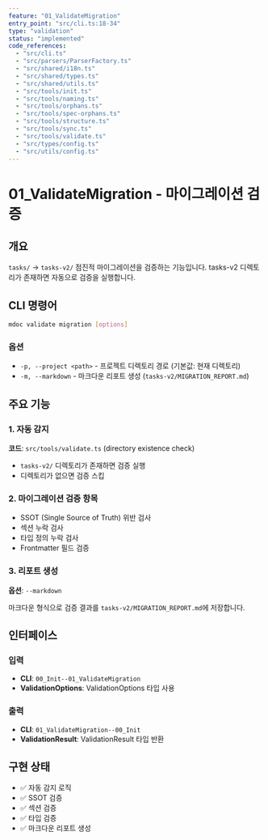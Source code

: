 ```yaml
---
feature: "01_ValidateMigration"
entry_point: "src/cli.ts:18-34"
type: "validation"
status: "implemented"
code_references:
  - "src/cli.ts"
  - "src/parsers/ParserFactory.ts"
  - "src/shared/i18n.ts"
  - "src/shared/types.ts"
  - "src/shared/utils.ts"
  - "src/tools/init.ts"
  - "src/tools/naming.ts"
  - "src/tools/orphans.ts"
  - "src/tools/spec-orphans.ts"
  - "src/tools/structure.ts"
  - "src/tools/sync.ts"
  - "src/tools/validate.ts"
  - "src/types/config.ts"
  - "src/utils/config.ts"
---
```


# 01_ValidateMigration - 마이그레이션 검증

## 개요

`tasks/` → `tasks-v2/` 점진적 마이그레이션을 검증하는 기능입니다. tasks-v2 디렉토리가 존재하면 자동으로 검증을 실행합니다.

## CLI 명령어

```bash
mdoc validate migration [options]
```

### 옵션

- `-p, --project <path>` - 프로젝트 디렉토리 경로 (기본값: 현재 디렉토리)
- `-m, --markdown` - 마크다운 리포트 생성 (`tasks-v2/MIGRATION_REPORT.md`)

## 주요 기능

### 1. 자동 감지

**코드**: `src/tools/validate.ts` (directory existence check)

- `tasks-v2/` 디렉토리가 존재하면 검증 실행
- 디렉토리가 없으면 검증 스킵

### 2. 마이그레이션 검증 항목

- SSOT (Single Source of Truth) 위반 검사
- 섹션 누락 검사
- 타입 정의 누락 검사
- Frontmatter 필드 검증

### 3. 리포트 생성

**옵션**: `--markdown`

마크다운 형식으로 검증 결과를 `tasks-v2/MIGRATION_REPORT.md`에 저장합니다.

## 인터페이스

### 입력

- **CLI**: `00_Init--01_ValidateMigration`
- **ValidationOptions**: ValidationOptions 타입 사용

### 출력

- **CLI**: `01_ValidateMigration--00_Init`
- **ValidationResult**: ValidationResult 타입 반환

## 구현 상태

- ✅ 자동 감지 로직
- ✅ SSOT 검증
- ✅ 섹션 검증
- ✅ 타입 검증
- ✅ 마크다운 리포트 생성
